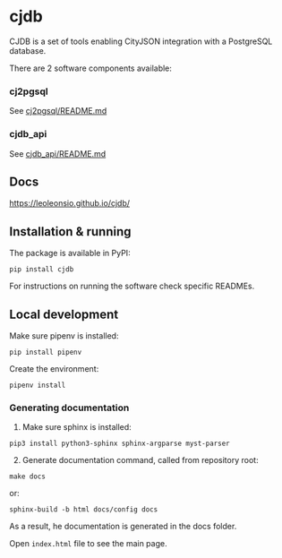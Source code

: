 # cjdb
CJDB is a set of tools enabling CityJSON integration with a PostgreSQL database.

There are 2 software components available:

### cj2pgsql
See [cj2pgsql/README.md](cj2pgsql/README.md)
### cjdb_api
See [cjdb_api/README.md](cjdb_api/README.md)


## Docs
https://leoleonsio.github.io/cjdb/

## Installation & running
The package is available in PyPI:
```
pip install cjdb
```

For instructions on running the software check specific READMEs.

## Local development
Make sure pipenv is installed:
```
pip install pipenv
```
Create the environment:
```
pipenv install
```

### Generating documentation
1. Make sure sphinx is installed:
```
pip3 install python3-sphinx sphinx-argparse myst-parser
```

2. Generate documentation command, called from repository root:
```
make docs
```
or:
```
sphinx-build -b html docs/config docs
```

As a result, he documentation is generated in the docs folder. 

Open `index.html` file to see the main page.
